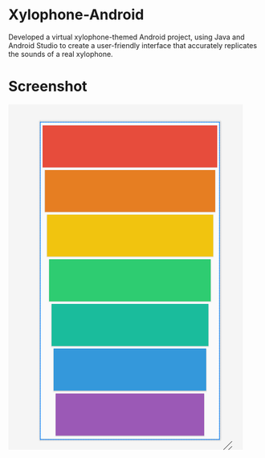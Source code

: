 # Xylophone-Android
Developed a virtual xylophone-themed Android project, using
Java and Android Studio to create a user-friendly interface that
accurately replicates the sounds of a real xylophone.
# Screenshot
![ScreenShot](https://github.com/aman7100/Xylophone-Android/blob/master/Xylophone.png)
